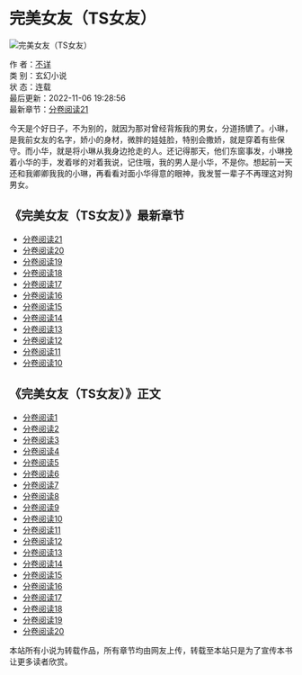 # 完美女友（TS女友）

![完美女友（TS女友）](/static/qula/nocover.jpg)

作  者：[不详](https://www.changyexiaoshuo.org/author/不详/ "不详全部作品")  
类  别：玄幻小说  
状  态：连载  
最后更新：2022-11-06 19:28:56  
最新章节：[分卷阅读21](https://www.changyexiaoshuo.org/book/51403/11944504.html)  

今天是个好日子，不为别的，就因为那对曾经背叛我的男女，分道扬镳了。小琳，是我前女友的名字，娇小的身材，微胖的娃娃脸，特别会撒娇，就是穿着有些保守。而小华，就是将小琳从我身边抢走的人。还记得那天，他们东窗事发，小琳挽着小华的手，发着嗲的对着我说，记住哦，我的男人是小华，不是你。想起前一天还和我卿卿我我的小琳，再看看对面小华得意的眼神，我发誓一辈子不再理这对狗男女。

## 《完美女友（TS女友）》最新章节

- [分卷阅读21](https://www.changyexiaoshuo.org/book/51403/11944504.html)
- [分卷阅读20](https://www.changyexiaoshuo.org/book/51403/11944503.html)
- [分卷阅读19](https://www.changyexiaoshuo.org/book/51403/11944502.html)
- [分卷阅读18](https://www.changyexiaoshuo.org/book/51403/11944501.html)
- [分卷阅读17](https://www.changyexiaoshuo.org/book/51403/11944500.html)
- [分卷阅读16](https://www.changyexiaoshuo.org/book/51403/11944499.html)
- [分卷阅读15](https://www.changyexiaoshuo.org/book/51403/11944498.html)
- [分卷阅读14](https://www.changyexiaoshuo.org/book/51403/11944497.html)
- [分卷阅读13](https://www.changyexiaoshuo.org/book/51403/11944496.html)
- [分卷阅读12](https://www.changyexiaoshuo.org/book/51403/11944495.html)
- [分卷阅读11](https://www.changyexiaoshuo.org/book/51403/11944494.html)
- [分卷阅读10](https://www.changyexiaoshuo.org/book/51403/11944493.html)

## 《完美女友（TS女友）》正文

- [分卷阅读1](https://www.changyexiaoshuo.org/book/51403/11944484.html)
- [分卷阅读2](https://www.changyexiaoshuo.org/book/51403/11944485.html)
- [分卷阅读3](https://www.changyexiaoshuo.org/book/51403/11944486.html)
- [分卷阅读4](https://www.changyexiaoshuo.org/book/51403/11944487.html)
- [分卷阅读5](https://www.changyexiaoshuo.org/book/51403/11944488.html)
- [分卷阅读6](https://www.changyexiaoshuo.org/book/51403/11944489.html)
- [分卷阅读7](https://www.changyexiaoshuo.org/book/51403/11944490.html)
- [分卷阅读8](https://www.changyexiaoshuo.org/book/51403/11944491.html)
- [分卷阅读9](https://www.changyexiaoshuo.org/book/51403/11944492.html)
- [分卷阅读10](https://www.changyexiaoshuo.org/book/51403/11944493.html)
- [分卷阅读11](https://www.changyexiaoshuo.org/book/51403/11944494.html)
- [分卷阅读12](https://www.changyexiaoshuo.org/book/51403/11944495.html)
- [分卷阅读13](https://www.changyexiaoshuo.org/book/51403/11944496.html)
- [分卷阅读14](https://www.changyexiaoshuo.org/book/51403/11944497.html)
- [分卷阅读15](https://www.changyexiaoshuo.org/book/51403/11944498.html)
- [分卷阅读16](https://www.changyexiaoshuo.org/book/51403/11944499.html)
- [分卷阅读17](https://www.changyexiaoshuo.org/book/51403/11944500.html)
- [分卷阅读18](https://www.changyexiaoshuo.org/book/51403/11944501.html)
- [分卷阅读19](https://www.changyexiaoshuo.org/book/51403/11944502.html)
- [分卷阅读20](https://www.changyexiaoshuo.org/book/51403/11944503.html)

本站所有小说为转载作品，所有章节均由网友上传，转载至本站只是为了宣传本书让更多读者欣赏。
